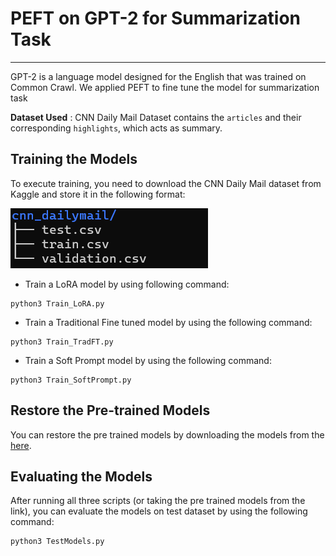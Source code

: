 # PEFT on GPT-2 for Summarization Task
---

GPT-2 is a language model designed for the English that was trained on Common Crawl. We applied PEFT to fine tune the model for summarization task

**Dataset Used** : CNN Daily Mail Dataset contains the `articles` and their corresponding `highlights`, which acts as summary.


Training the Models
---
To execute training, you need to download the CNN Daily Mail dataset from Kaggle and store it in the following format: 

![Dataset structure](./dataset_format.png?raw=true "Dataset Structure")


- Train a LoRA model by using following command:
```shell
python3 Train_LoRA.py
```

- Train a Traditional Fine tuned model by using the following command:
```shell 
python3 Train_TradFT.py
```

- Train a Soft Prompt model by using the following command:
```shell 
python3 Train_SoftPrompt.py
```

Restore the Pre-trained Models
---
You can restore the pre trained models by downloading the models from the [here](https://iiitaphyd-my.sharepoint.com/:f:/g/personal/aman_r_students_iiit_ac_in/EitEuJaZ5WlBuqJ9AKcPG08BIXfpn_LDTwMKdr3ouHWWpA?e=MQtwzY).

Evaluating the Models
---
After running all three scripts (or taking the pre trained models from the link), you can evaluate the models on test dataset by using the following command:

```shell
python3 TestModels.py
```


